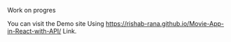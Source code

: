 Work on progres

You can visit the Demo site Using https://rishab-rana.github.io/Movie-App-in-React-with-API/ Link.

